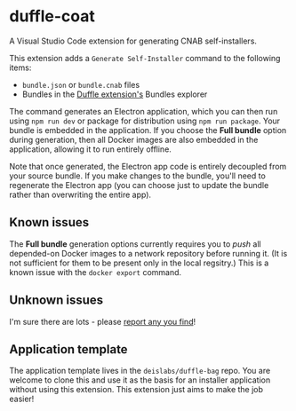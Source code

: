 # duffle-coat

A Visual Studio Code extension for generating CNAB self-installers.

This extension adds a `Generate Self-Installer` command to the following items:

* `bundle.json` or `bundle.cnab` files
* Bundles in the [Duffle extension's](https://marketplace.visualstudio.com/items?itemName=ms-kubernetes-tools.duffle-vscode) Bundles explorer

The command generates an Electron application, which you can then run using `npm run dev` or package for distribution using `npm run package`.  Your bundle is embedded in the application.  If you choose the **Full bundle** option during generation, then all Docker images are also embedded in the application, allowing it to run entirely offline.

Note that once generated, the Electron app code is entirely decoupled from your source bundle.  If you make changes to the bundle, you'll need to regenerate the Electron app (you can choose just to update the bundle rather than overwriting the entire app).

## Known issues

The **Full bundle** generation options currently requires you to _push_ all depended-on Docker images to a network repository before running it.  (It is not sufficient for them to be present only in the local regsitry.)  This is a known issue with the `docker export` command.

## Unknown issues

I'm sure there are lots - please [report any you find](https://github.com/deislabs/duffle-coat/issues)!

## Application template

The application template lives in the `deislabs/duffle-bag` repo.  You are welcome to clone this and use it as the basis for an installer application without using this extension.  This extension just aims to make the job easier!
